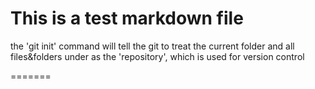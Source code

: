  This is a test markdown file
 ============================
 the 'git init' command will tell the git to treat the current folder and all files&folders under as the 'repository', which is used for version control

=======
